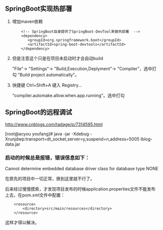 ## SpringBoot实现热部署
1. 增加maven依赖
    ```
        <!-- SpringBoot自身提供了SpringBoot-DevTool来做热部署  -->
        <dependency>
           <groupId>org.springframework.boot</groupId>
           <artifactId>spring-boot-devtools</artifactId>
        </dependency>
    ```
2. 但是注意这个只是在项目未启动时才会自动build

    "File"-> "Settings"-> "Build,Execution,Deplyment"-> "Compiler”，选中打勾 "Build project automatically"。
3. 快捷键 Ctrl+Shift+A 键入 Registry...

    "compiler.automake.allow.when.app.running"。选中打勾

## SpringBoot的远程调试

http://www.cnblogs.com/tadage/p/7314595.html

[root@acyou youfang]# java -jar -Xdebug -Xrunjdwp:transport=dt_socket,server=y,suspend=n,address=5005 iblog-data.jar


### 启动的时候总是报错，错误信息如下：
Cannot determine embedded database driver class for database type NONE

在原先的项目中一切正常，换到这里就不行了。

后来经过慢慢摸索，才发现项目发布的时候application.properties文件不能发布上去，在pom.xml文件中配置：

		<resource>
			<directory>src/main/resources</directory>
		</resource>

这样才得以解决。


